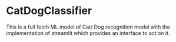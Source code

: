 # CatDogClassifier
This is a full fetch ML model of Cat/ Dog recognition model with the implementation of streamlit which provides an interface to act on it.
